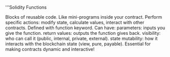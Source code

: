 '''Solidity Functions 

Blocks of reusable code. Like mini-programs inside your contract.
Perform specific actions: modify state, calculate values, interact with other contracts.
Defined with function keyword.
Can have:
parameters: inputs you give the function.
return values: outputs the function gives back.
visibility: who can call it (public, internal, private, external).
state mutability: how it interacts with the blockchain state (view, pure, payable).
Essential for making contracts dynamic and interactive!